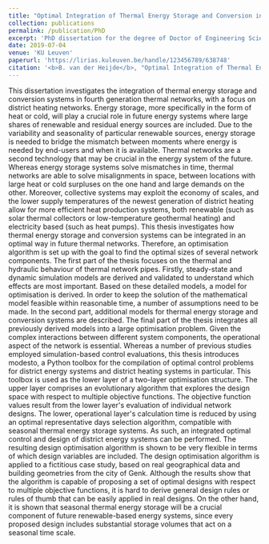 ```yaml
---
title: "Optimal Integration of Thermal Energy Storage and Conversion in Fourth Generation Thermal Networks"
collection: publications
permalink: /publication/PhD
excerpt: 'PhD dissertation for the degree of Doctor of Engineering Science in Mechanical Engineering'
date: 2019-07-04
venue: 'KU Leuven'
paperurl: 'https://lirias.kuleuven.be/handle/123456789/638748'
citation: '<b>B. van der Heijde</b>, "Optimal Integration of Thermal Energy Storage and Conversion in Fourth Generation Thermal Networks", PhD Thesis, KU Leuven, Belgium, 2019.'
---
```


This dissertation investigates the integration of thermal energy storage and conversion systems in fourth generation thermal networks, with a focus on district heating networks. Energy storage, more specifically in the form of heat or cold, will play a crucial role in future energy systems where large shares of renewable and residual energy sources are included. Due to the variability and seasonality of particular renewable sources, energy storage is needed to bridge the mismatch between moments where energy is needed by end-users and when it is available. Thermal networks are a second technology that may be crucial in the energy system of the future. Whereas energy storage systems solve mismatches in time, thermal networks are able to solve misalignments in space, between locations with large heat or cold surpluses on the one hand and large demands on the other. Moreover, collective systems may exploit the economy of scales, and the lower supply temperatures of the newest generation of district heating allow for more efficient heat production systems, both renewable (such as solar thermal collectors or low-temperature geothermal heating) and electricity based (such as heat pumps). This thesis investigates how thermal energy storage and conversion systems can be integrated in an optimal way in future thermal networks. Therefore, an optimisation algorithm is set up with the goal to find the optimal sizes of several network components. The first part of the thesis focuses on the thermal and hydraulic behaviour of thermal network pipes. Firstly, steady-state and dynamic simulation models are derived and validated to understand which effects are most important. Based on these detailed models, a model for optimisation is derived. In order to keep the solution of the mathematical model feasible within reasonable time, a number of assumptions need to be made. In the second part, additional models for thermal energy storage and conversion systems are described. The final part of the thesis integrates all previously derived models into a large optimisation problem. Given the complex interactions between different system components, the operational aspect of the network is essential. Whereas a number of previous studies employed simulation-based control evaluations, this thesis introduces modesto, a Python toolbox for the compilation of optimal control problems for district energy systems and district heating systems in particular. This toolbox is used as the lower layer of a two-layer optimisation structure. The upper layer comprises an evolutionary algorithm that explores the design space with respect to multiple objective functions. The objective function values result from the lower layer's evaluation of individual network designs. The lower, operational layer's calculation time is reduced by using an optimal representative days selection algorithm, compatible with seasonal thermal energy storage systems. As such, an integrated optimal control and design of district energy systems can be performed. The resulting design optimisation algorithm is shown to be very flexible in terms of which design variables are included. The design optimisation algorithm is applied to a fictitious case study, based on real geographical data and building geometries from the city of Genk. Although the results show that the algorithm is capable of proposing a set of optimal designs with respect to multiple objective functions, it is hard to derive general design rules or rules of thumb that can be easily applied in real designs. On the other hand, it is shown that seasonal thermal energy storage will be a crucial component of future renewable-based energy systems, since every proposed design includes substantial storage volumes that act on a seasonal time scale.

